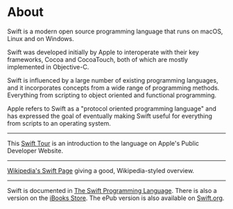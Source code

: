 # About

Swift is a modern open source programming language that runs on macOS, Linux and on Windows.

Swift was developed initially by Apple to interoperate with their key frameworks, Cocoa and CocoaTouch, both of which are mostly implemented in Objective-C.

Swift is influenced by a large number of existing programming languages, and it incorporates concepts from a wide range of programming methods.
Everything from scripting to object oriented and functional programming.

Apple refers to Swift as a "protocol oriented programming language" and has expressed the goal of eventually making Swift useful for everything from scripts to an operating system.

---

This [Swift Tour][swift-tour] is an introduction to the language on Apple's Public Developer Website.

---

[Wikipedia's Swift Page][swift-wikipedia] giving a good, Wikipedia-styled overview.

---

Swift is documented in [The Swift Programming Language][swift-docs].
There is also a version on the [iBooks Store][swift-docs-ibooks].
The ePub version is also available on [Swift.org][epub].

[swift-tour]: https://docs.swift.org/swift-book/documentation/the-swift-programming-language/guidedtour/
[swift-wikipedia]: https://en.wikipedia.org/wiki/Swift_(programming_language)
[swift-docs]: https://docs.swift.org/swift-book/documentation/the-swift-programming-language/
[swift-docs-ibooks]: https://itunes.apple.com/us/book/swift-programming-language/id881256329?mt=11
[epub]: https://swift.org/documentation/#the-swift-programming-language
